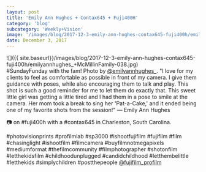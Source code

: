 ```yaml
---
layout: post
title: 'Emily Ann Hughes + Contax645 + Fuji400H'
category: 'blog'
subcategory: 'Weekly+Vision'
image: '/images/blog/2017-12-3-emily-ann-hughes-contax645-fuji400h/emilyannhughes_+McMillinFamily-038.jpg'
date: December 3, 2017
---
```


![]({{ site.baseurl}}/images/blog/2017-12-3-emily-ann-hughes-contax645-fuji400h/emilyannhughes_+McMillinFamily-038.jpg)  
#SundayFunday with the fam! Photo by [@emilyannhughes_](http://www.emilyannhughes.com/). "I love for my clients to feel as comfortable as possible in front of my camera. I give them guidance with poses, while also encouraging them to talk and play. This shot is such a good reminder for me to let them do exactly that. This sweet little girl was getting a little tired and I had them in a pose to smile at the camera. Her mom took a break to sing her 'Pat-a-Cake,' and it ended being one of my favorite shots from the session!" — Emily Ann Hughes

📷 on #fuji400h with a #contax645 in Charleston, South Carolina.

#photovisionprints #profilmlab #sp3000 #ishootfujifilm #fujifilm #film #chasinglight #ishootfilm #filmcamera #buyfilmnotmegapixels #mediumformat #thefilmcommunity
#filmphotographer #shotonfilm #letthekidsfilm #childhoodunplugged #candidchildhood #letthembelittle #letthekids #simplychildren #postthepeople [@fujifilm_profilm](http://www.fujifilmusa.com/products/film_photography/index.html)